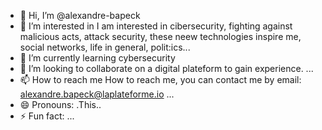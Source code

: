 - 👋 Hi, I’m @alexandre-bapeck
- 👀 I’m interested in I am interested in cibersecurity, fighting against malicious acts, attack security, these neew technologies inspire me, social networks, life in general, polit:ics...
- 🌱 I’m currently learning cybersecurity
- 💞️ I’m looking to collaborate on a digital plateform to gain experience. ...
- 📫 How to reach me How to reach me, you can contact me by email: alexandre.bapeck@laplateforme.io ...
- 😄 Pronouns: .This..
- ⚡ Fun fact: ...

<!---
alexandre-bapeck/alexandre-bapeck is a ✨ special ✨ repository because its `README.md` (this file) appears on your GitHub profile.
You can click the Preview link to take a look at your changes.
--->
